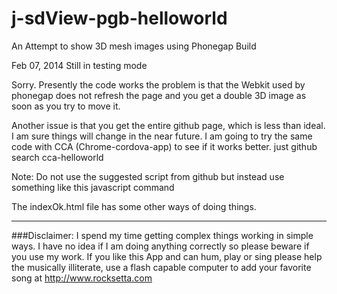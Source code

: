 j-sdView-pgb-helloworld
=======================

An Attempt to show 3D mesh images using Phonegap Build




Feb 07, 2014 Still in testing mode


Sorry. Presently the code works the problem is that the Webkit used by phonegap does not refresh the page and you get a double 3D image as soon as you try to move it. 

Another issue is that you get the entire github page, which is less than ideal. I am sure things will change in the near future. I am going to try the same code with CCA (Chrome-cordova-app) to see if it works better. just github search cca-helloworld



Note: Do not use the suggested script from github but instead use something like this javascript command


<script>
  this.location = 'https://github.com/hpssjellis/j-sdView-pgb-helloworld/blob/master/RugbyLineoutMaulYellow05.stl?overridemobile=true';
</script>


The indexOk.html file has some other ways of doing things.












************************************************************************************************************

###Disclaimer: I spend my time getting complex things working in simple ways. I have no idea if I am doing anything correctly so please beware if you use my work. If you like this App and can hum, play or sing please help the musically illiterate, use a flash capable computer to add your favorite song at http://www.rocksetta.com 
